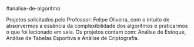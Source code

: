 #analise-de-algoritmo

Projetos solicitados pelo Professor: Felipe Oliveira, com o intuito de absorvermos a essência da complexibilidade dos algorítmos e praticarmos o que foi lecionado em sala. Os projetos contam com: Análise de Estoque, Análise de Tabelas Esportiva e Análise de Criptografia.
